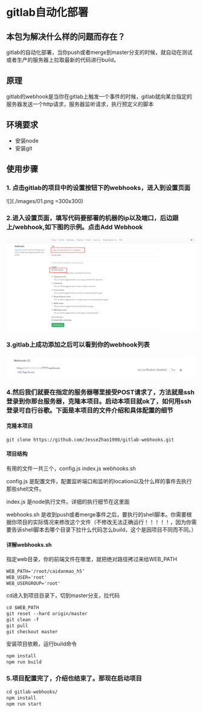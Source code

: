 # gitlab自动化部署

## 本包为解决什么样的问题而存在？

gitlab的自动化部署，当你push或者merge到master分支的时候，就自动在测试或者生产的服务器上拉取最新的代码进行build。

## 原理

gitlab的webhook是当你在gitlab上触发一个事件的时候，gitlab就向某台指定的服务器发送一个http请求，服务器监听请求，执行预定义的脚本

## 环境要求

* 安装node
* 安装git

## 使用步骤

### 1. 点击gitlab的项目中的设置按钮下的webhooks，进入到设置页面
![](./images/01.png =300x300)

### 2.进入设置页面，填写代码要部署的机器的ip以及端口，后边跟上/webhook,如下图的示例。点击Add Webhook
![](./images/02.png)

### 3.gitlab上成功添加之后可以看到你的webhook列表
![](./images/03.png)

### 4.然后我们就要在指定的服务器哪里接受POST请求了，方法就是ssh登录到你那台服务器，克隆本项目。启动本项目就ok了，如何用ssh登录可自行谷歌。下面是本项目的文件介绍和具体配置的细节

#### 克隆本项目

```
git clone https://github.com/JesseZhao1990/gitlab-webhooks.git

```

#### 项目结构

有用的文件一共三个，config.js index.js webhooks.sh

config.js 是配置文件，配置监听端口和监听的location以及什么样的事件去执行那些shell文件。

index.js 是node执行文件。详细的执行细节在这里面

webhooks.sh 是收到push或者merge事件之后，要执行的shell脚本。你需要根据你项目的实际情况来修改这个文件（不修改无法正确运行！！！！！，因为你需要告诉shell脚本去哪个目录下拉什么代码怎么build，这个是因项目不同而不同。）

#### 详解webhooks.sh

指定web目录，你的前端文件在哪里，就把绝对路径拷过来给WEB_PATH
```
WEB_PATH='/root/caidanmao_h5'    
WEB_USER='root'
WEB_USERGROUP='root'

```
cd进入到项目目录下，切到master分支，拉代码

```
cd $WEB_PATH
git reset --hard origin/master
git clean -f
git pull
git checkout master

```
安装项目依赖，运行build命令

```
npm install
npm run build

```
### 5.项目配置完了，介绍也结束了。那现在启动项目


```
cd gitlab-webhooks/
npm install
npm run start

```




